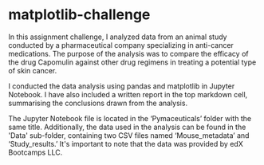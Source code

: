 # matplotlib-challenge
In this assignment challenge, I analyzed data from an animal study conducted by a pharmaceutical company specializing in anti-cancer medications. The purpose of the analysis was to compare the efficacy of the drug Capomulin against other drug regimens in treating a potential type of skin cancer.

I conducted the data analysis using pandas and matplotlib in Jupyter Notebook. I have also included a written report in the top markdown cell, summarising the conclusions drawn from the analysis.

The Jupyter Notebook file is located in the ‘Pymaceuticals’ folder with the same title. Additionally, the data used in the analysis can be found in the 'Data' sub-folder, containing two CSV files named ‘Mouse_metadata’ and ‘Study_results.’ It's important to note that the data was provided by edX Bootcamps LLC.
